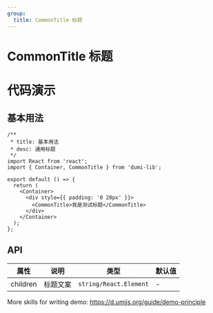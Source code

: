 ```yaml
---
group:
  title: CommonTitle 标题
---
```


# CommonTitle 标题

# 代码演示

## 基本用法

```tsx
/**
 * title: 基本用法
 * desc: 通用标题
 */
import React from 'react';
import { Container, CommonTitle } from 'dumi-lib';

export default () => {
  return (
    <Container>
      <div style={{ padding: '0 20px' }}>
        <CommonTitle>我是测试标题</CommonTitle>
      </div>
    </Container>
  );
};
```

## API

| 属性      | 说明                                                                        | 类型   | 默认值 |
| --------- | --------------------------------------------------------------------------- | ------ | ------ |
| children   | 标题文案 | `string/React.Element` | -      |


More skills for writing demo: https://d.umijs.org/guide/demo-principle
